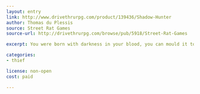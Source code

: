 ```yaml
---
layout: entry
link: http://www.drivethrurpg.com/product/139436/Shadow-Hunter
author: Thomas du Plessis
source: Street Rat Games
source-url: http://drivethrurpg.com/browse/pub/5918/Street-Rat-Games

excerpt: You were born with darkness in your blood, you can mould it to your will. It is your very flesh and bones.

categories:
- thief

license: non-open
cost: paid

---
```

